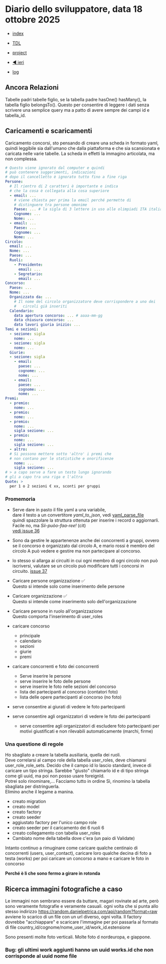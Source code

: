 # Diario dello sviluppatore, data 18 ottobre 2025

* [index](../index.md)

* [TDL](../TDL.md)
* [project](https://github.com/users/mrai64/projects/1)
* [◀️ ieri](./2025-10-17_IT.md)
* [log](/storage/logs/laravel.log)

## Ancora Relazioni

Tabelle padri tabelle figlio, se la tabella padre hasOne() hasMany(),
la tabella figlio belongsTo(). Questo per consentire di leggere i dati
senza scrivere una semplice query ma a patto di avere sempre
dei campi id e tabella_id.

## Caricamenti e scaricamenti

Caricamento concorsi, sto pensando di creare una scheda
in formato yaml, quindi leggibile sia dall'umano che
dalla piattaforma e che sia scansionata e caricata
nelle varie tabelle.
La scheda in effetti la immagino articolata, ma non complessa.

```yaml
# Questo viene ignorato dal computer e quindi
# può contenere suggerimenti, indicazioni
# dopo il cancelletto è ignorato tutto fino a fine riga
Persone:
  # Il rientro di 2 caratteri è importante e indica
  # che la cosa è collegata alla cosa superiore
  - email: ...
    # viene chiesta per prima la email perché permette di
    # distinguere tra persone omonime
    Paese: ... # la sigla di 3 lettere in uso alle olimpiadi ITA italia USA, AUS, ecc.
    Cognome: ...
    Nome: ...
  - email: ...
    Paese: ...
    Cognome: ...
    Nome: ...
Circolo:
  email: ...
  Nome: ...
  Paese: ...
  Ruoli:
    - Presidente:
      email: ...
    - Segretario:
      email: ...
Concorso:
  Paese: ...
  Nome: ...
  Organizzato da: ...
    # Il nome del circolo organizzatore deve corrispondere a uno dei
    #   circoli già inseriti
  Calendario:
    data apertura concorso: ... # aaaa-mm-gg
    data chiusura concorso: ...
    data lavori giuria inizio: ...
Temi e sezioni:
  - sezione: sigla
    nome: ...
  - sezione: sigla
    nome: ...
  Giurie:
  - sezione: sigla
    - email:
      paese: ...
      cognome: ...
      nome: ...
    - email:
      paese: ...
      cognome: ...
      nome: ...
Premi:
  - premio:
    nome: ...
  - premio:
    nome: ...
  - premio:
    nome: ...
    sigla sezione: ...
  - premio:
    nome: ...
    sigla sezione: ...
  - altro:
  # Si possono mettere sotto 'altro' i premi che
  # non contano per le statistiche e onorificenze
    nome: ...
    sigla sezione: ...
# > a capo serve a fare un testo lungo ignorando
# gli a capo tra una riga e l'altra
Quote: >
  per 1 o 2 sezioni € xx, sconti per gruppi

```

### Promemoria

* Serve dare in pasto il file yaml a una variabile,  
dare il testo a un convertitore *yaml_to_json*, vedi [yaml_parse_file](https://www.php.net/manual/en/function.yaml-parse-file.php)  
quindi spazzolare la struttura ottenuta per inserire i record o
aggiornarli.  
Facile no, ma *Sii-puòo-faa-ree!* (cit)  
[vedi issue 36](https://github.com/mrai64/yapcp/issues/36)  

* Sono da gestire le appartenenze anche dei concorrenti a gruppi,
ovvero se il concorso è organizzato dal circolo A,
e mario rossi è membro del circolo A può vedere e gestire ma non
partecipare al concorso.
* lo stesso si allarga ai circuiti in cui ogni membro di ogni
circolo non può iscriversi, valutare se un circolo può modificare
tutti i concorsi in circuito. [issue 37](https://github.com/mrai64/yapcp/issues/37)  
* Caricare persone organizzazione ✅  
  Questo si intende solo come inserimento delle persone
* Caricare organizzazione ✅  
  Questo si intende come inserimento solo dell'organizzazione
* Caricare persone in ruolo all'organizzazione  
  Questo comporta l'inserimento di user_roles
* caricare concorso
  * principale
  * calendario
  * sezioni
  * giurie
  * premi
* caricare concorrenti e foto dei concorrenti
  * Serve inserire le persone
  * serve inserire le foto delle persone
  * serve inserire le foto nelle sezioni del concorso
  * lista dei partecipanti al concorso (contatori foto)
  * lista delle opere partecipanti al concorso (no foto)
* serve consentire ai giurati di vedere le foto partecipanti
* serve consentire agli organizzatori di vedere le foto dei partecipanti
  * serve consentire agli organizzatori di escludere foto partecipanti per motivi giustificati e non rilevabili automaticamente (marchi, firme)


### Una questione di regole

Ho sbagliato a creare la tabella ausiliaria, quella dei ruoli.  
Deve correlarsi al campo role della tabella user_roles,
deve chiamarsi user_role_role_sets. Decido che il campo id
lo lascio standard, invece di caricare un tipo stringa.
Sarebbe "giusto" chiamarlo id e di tipo stringa come gli uuid,
ma poi non posso usare foreignId.  
Potrei solo rinominare,... Facciamo tutto in ordine
Sì, rinomino la tabella sbagliata per distringuerla.  
Elimino anche il legame a manina.  

* creato migration
* creato model
* creato factory
* creato seeder
* aggiustato factory per l'unico campo role
* creato seeder per il caricamento dei 6 ruoli 6
* creato collegamento con tabella user_roles
* Cambiato nome della tabella dove c'era (un paio di Validate)

Intanto continuo a rimuginare come caricare qualche centinaio di
concorrenti (users, user_contact),
caricare loro qualche decina di foto a testa (works)
per poi caricare un concorso a mano
e caricare le foto in concorso

**Perché è li che sono fermo a girare in rotonda**

## Ricerca immagini fotografiche a caso

Le immagini non sembrano essere da buttare, magari rovinate ad arte, però sono veramente fotografie e veramente casuali.
ogni volta che si punta allo stesso indirizzo <https://random.danielpetrica.com/api/random?format=raw>
avviene lo scarico di un file con un url diverso, ogni volta.
Il factory dovrebbe "acchiappare" e scaricare l'immagine per poi passarla al formato di file
country_id/cognome/nome_user_id/work_id.estensione

Sono presenti molte foto verticali. Molte foto d nordeuropa, e giappone.

### Bug: gli ultimi work aggiunti hanno un uuid works.id che non corrisponde al uuid nome file
